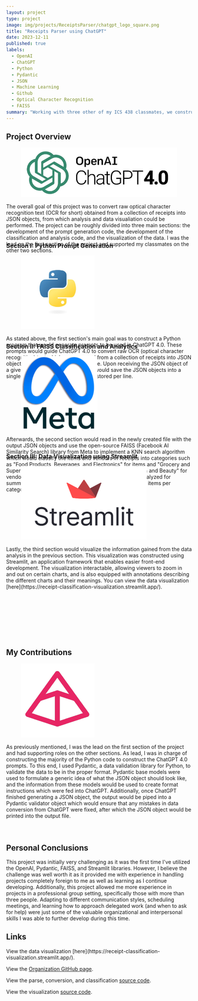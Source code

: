 ```yaml
---
layout: project
type: project
image: img/projects/ReceiptsParser/chatgpt_logo_square.png
title: "Receipts Parser using ChatGPT"
date: 2023-12-11
published: true
labels:
  - OpenAI
  - ChatGPT
  - Python
  - Pydantic
  - JSON
  - Machine Learning
  - Github
  - Optical Character Recognition
  - FAISS
summary: "Working with three other of my ICS 438 classmates, we constructed a program which would parse the raw text obtained from using optical character recognition (OCR) on random consumer receipts into JSON objects using OpenAI's large language model, ChatGPT. It would then provide analytics on the JSON data and use it to train a KNN model from the FAISS library (open-sourced from Facebook AI) to classify new receipts into categories. The data from analysis would be used to create a simple visualization using Streamlit."
---
```

<div style="height:275px;">
<h2>Project Overview</h2>
<div>
  <figure class="figure w-50 float-start m-2">
    <img class="img-fluid" src="../img/projects/ReceiptsParser/chatgpt4_logo.png" alt="ChatGPT 4.0 Logo">
  </figure>
  <p>The overall goal of this project was to convert raw optical character recognition text (OCR for short) obtained from a collection of receipts into JSON objects, from which analysis and data visualiation could be performed. The project can be roughly divided into three main sections: the development of the prompt generation code, the development of the classification and analysis code, and the visualization of the data. I was the lead on the first section of the project and supported my classmates on the other two sections.</p>
</div>
</div>

<div style="height:250px;">
<h3>Section I: Python Prompt Generation</h3>
<div>
  <figure class="figure w-20 float-start m-2">
    <img style="height:200px;" src="../img/projects/ReceiptsParser/python_logo.jpg" alt="Python Logo">
  </figure>
</div>
<p>As stated above, the first section's main goal was to construct a Python program that would generate prompts to be used in ChatGPT 4.0. These prompts would guide ChatGPT 4.0 to convert raw OCR (optical character recognition) text which was scanned from a collection of receipts into JSON objects for easier analysis and storage. Upon receiving the JSON object of a given OCR text input, the program would save the JSON objects into a single file, with a single JSON object stored per line.</p>
</div>

<div style="height:275px;">
<h3>Section II: FAISS Classification and Analytics</h3>
<div>
  <figure class="figure w-20 float-end m-2">
    <img style="height:200px;" src="../img/projects/ReceiptsParser/meta_logo_with_label.png" alt="Meta Logo">
  </figure>
<p>Afterwards, the second section would read in the newly created file with the output JSON objects and use the open-source FAISS (Facebook AI Similarity Search) library from Meta to implement a KNN search algorithm which would classify the items and vendors in receipts into categories such as "Food Products, Beverages, and Electronics" for items and "Grocery and Supermarkets, Restaurants and Supermarkets, and Health and Beauty" for vendors. Afterwards, the classified JSON objects were analyzed for summary statstics such as frequency, mean, and totals of items per category per vendor.</p>
</div>
</div>

<div style="height:500px;">
<h3>Section III: Data Visualization using Streamlit</h3>
<div>
  <figure class="figure w-30 float-start m-2">
    <img style="height:200px;" src="../img/projects/ReceiptsParser/streamlit_logo.png" alt="Streamlit Logo">
  </figure>
<p>Lastly, the third section would visualize the information gained from the data analysis in the previous section. This visualization was constructed using Streamlit, an application framework that enables easier front-end development. The visualization interactable, allowing viewers to zoom in and out on certain charts, and is also equipped with annotations describing the different charts and their meanings. You can view the data visualization [here](https://receipt-classification-visualization.streamlit.app/).</p>
</div>
</div>

<div style="height:500px;">
<h2>My Contributions</h2>
<div>
  <figure class="figure w-30 float-start m-2">
    <img class="img-fluid" src="../img/projects/ReceiptsParser/pydantic_logo.png" alt="Pydantic Logo">
  </figure>
<p>As previously mentioned, I was the lead on the first section of the project and had supporting roles on the other sections. As lead, I was in charge of constructing the majority of the Python code to construct the ChatGPT 4.0 prompts. To this end, I used Pydantic, a data validation library for Python, to validate the data to be in the proper format. Pydantic base models were used to formulate a generic idea of what the JSON object should look like, and the information from these models would be used to create format instructions which were fed into ChatGPT. Additionally, once ChatGPT finished generating a JSON object, the output would be piped into a Pydantic validator object which would ensure that any mistakes in data conversion from ChatGPT were fixed, after which the JSON object would be printed into the output file.</p>
</div>
</div>

<h2>Personal Conclusions</h2>
This project was initially very challenging as it was the first time I've utilized the OpenAI, Pydantic, FAISS, and Streamlit libraries. However, I believe the challenge was well worth it as it provided me with experience in handling projects completely foreign to me as well as learning as I continue developing. Additionally, this project allowed me more experience in projects in a professional group setting, specifically those with more than three people. Adapting to different communication styles, scheduling meetings, and learning how to approach delegated work (and when to ask for help) were just some of the valuable organizational and interpersonal skills I was able to further develop during this time.

<h2>Links</h2>
View the data visualization [here](https://receipt-classification-visualization.streamlit.app/).

View the [Organization GitHub page](https://github.com/manoa-organization-database).

View the parse, conversion, and classification [source code](https://github.com/RecieptsParse/OCR_TO_JSON).

View the visualization [source code](https://github.com/RecieptsParse/visualization).
